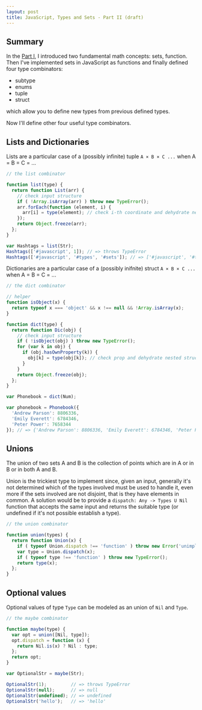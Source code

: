 ```yaml
---
layout: post
title: JavaScript, Types and Sets - Part II (draft)
---
```


## Summary

In the [Part I](/2014/09/29/javascript-types-and-sets.html), I introduced two fundamental math concepts: sets, function.
Then I've implemented sets in JavaScript as functions and finally defined four type combinators:

- subtype
- enums
- tuple
- struct

which allow you to define new types from previous defined types.

Now I'll define other four useful type combinators.

## Lists and Dictionaries

Lists are a particular case of a (possibly infinite) tuple `A × B × C ...` when A = B = C = ...

```js
// the list combinator

function list(type) {
  return function List(arr) {
    // check input structure
    if ( !Array.isArray(arr) ) throw new TypeError();
    arr.forEach(function (element, i) {
      arr[i] = type(element); // check i-th coordinate and dehydrate nested structures
    });
    return Object.freeze(arr);
  };
}

var Hashtags = list(Str);
Hashtags(['#javascript', 1]); // => throws TypeError
Hashtags(['#javascript', '#types', '#sets']); // => ['#javascript', '#types', '#sets'] (immutable)
```

Dictionaries are a particular case of a (possibly inifnite) struct `A × B × C ...` when A = B = C = ...

```js
// the dict combinator

// helper
function isObject(x) {
  return typeof x === 'object' && x !== null && !Array.isArray(x);
}

function dict(type) {
  return function Dic(obj) {
    // check input structure
    if ( !isObject(obj) ) throw new TypeError();
    for (var k in obj) {
      if (obj.hasOwnProperty(k)) {
        obj[k] = type(obj[k]); // check prop and dehydrate nested structures
      }
    }
    return Object.freeze(obj);
  };
}

var Phonebook = dict(Num);

var phonebook = Phonebook({
  'Andrew Parson': 8806336,
  'Emily Everett': 6784346, 
  'Peter Power': 7658344
}); // => {'Andrew Parson': 8806336, 'Emily Everett': 6784346, 'Peter Power': 7658344} (immutable)
```

## Unions

The union of two sets A and B is the collection of points which are in A or in B or in both A and B.

Union is the trickiest type to implement since, given an input, generally it's not determined which of the types involved
must be used to handle it, even more if the sets involved are not disjoint, that is they have elements in common.
A solution would be to provide a `dispatch: Any -> Types U Nil` function that accepts the same input and returns the suitable type
(or undefined if it's not possible establish a type).

```js
// the union combinator

function union(types) {
  return function Union(x) {
    if ( typeof Union.dispatch !== 'function' ) throw new Error('unimplemented');
    var type = Union.dispatch(x);
    if ( typeof type !== 'function' ) throw new TypeError();
    return type(x);
  };
}
```

## Optional values

Optional values of type `Type` can be modeled as an union of `Nil` and `Type`.

```js
// the maybe combinator

function maybe(type) {
  var opt = union([Nil, type]);
  opt.dispatch = function (x) {
    return Nil.is(x) ? Nil : type;
  };
  return opt;
}

var OptionalStr = maybe(Str);

OptionalStr(1);         // => throws TypeError
OptionalStr(null);      // => null
OptionalStr(undefined); // => undefined
OptionalStr('hello');   // => 'hello'
```
